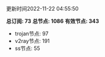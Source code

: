 更新时间2022-11-22 04:55:50

**总订阅: 73**
**总节点: 1086**
**有效节点: 343**
- trojan节点: 97
- v2ray节点: 191
- ss节点: 55
